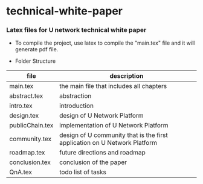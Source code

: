 # technical-white-paper
### Latex files for U network technical white paper

* To compile the project, use latex to compile the "main.tex" file and it will generate pdf file.

* Folder Structure

| file | description  |
| ------ | ------ |
| main.tex | the main file that includes all chapters |
| abstract.tex | abstraction |
| intro.tex | introduction |
| design.tex | design of U Network Platform |
| publicChain.tex | implementation of U Network Platform |
| community.tex | design of U community that is the first application on U Network Platform |
| roadmap.tex | future directions and roadmap |
| conclusion.tex | conclusion of the paper |
| QnA.tex | todo list of tasks |

